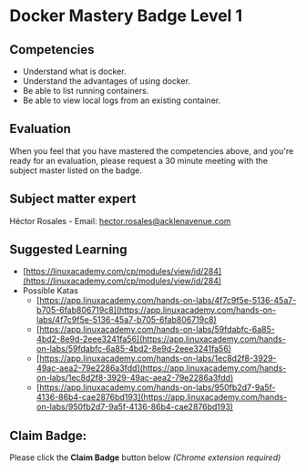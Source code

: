 
# Docker Mastery Badge Level 1

## Competencies
- Understand what is docker.
- Understand the advantages of using docker.
- Be able to list running containers.
- Be able to view local logs from an existing container.

## Evaluation

When you feel that you have mastered the competencies above, and you're ready for an evaluation, please request a 30 minute meeting with the subject master listed on the badge.

## Subject matter expert
Héctor Rosales - Email: hector.rosales@acklenavenue.com

## Suggested Learning
- [https://linuxacademy.com/cp/modules/view/id/284](https://linuxacademy.com/cp/modules/view/id/284)
- Possible Katas
	- [https://app.linuxacademy.com/hands-on-labs/4f7c9f5e-5136-45a7-b705-6fab806719c8](https://app.linuxacademy.com/hands-on-labs/4f7c9f5e-5136-45a7-b705-6fab806719c8)
	- [https://app.linuxacademy.com/hands-on-labs/59fdabfc-6a85-4bd2-8e9d-2eee3241fa56](https://app.linuxacademy.com/hands-on-labs/59fdabfc-6a85-4bd2-8e9d-2eee3241fa56)
	- [https://app.linuxacademy.com/hands-on-labs/1ec8d2f8-3929-49ac-aea2-79e2286a3fdd](https://app.linuxacademy.com/hands-on-labs/1ec8d2f8-3929-49ac-aea2-79e2286a3fdd)
	- [https://app.linuxacademy.com/hands-on-labs/950fb2d7-9a5f-4136-86b4-cae2876bd193](https://app.linuxacademy.com/hands-on-labs/950fb2d7-9a5f-4136-86b4-cae2876bd193)

## Claim Badge:
Please click the **Claim Badge** button below *(Chrome extension required)*
